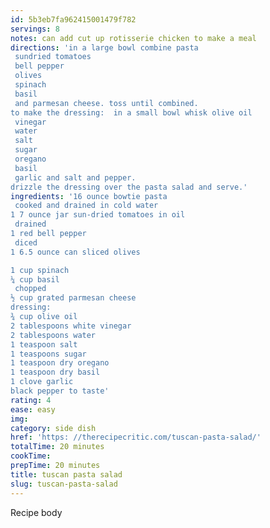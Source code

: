 ```yaml
---
id: 5b3eb7fa962415001479f782
servings: 8
notes: can add cut up rotisserie chicken to make a meal
directions: 'in a large bowl combine pasta
 sundried tomatoes
 bell pepper
 olives
 spinach
 basil
 and parmesan cheese. toss until combined.
to make the dressing:  in a small bowl whisk olive oil
 vinegar
 water
 salt
 sugar
 oregano
 basil
 garlic and salt and pepper.
drizzle the dressing over the pasta salad and serve.'
ingredients: '16 ounce bowtie pasta
 cooked and drained in cold water
1 7 ounce jar sun-dried tomatoes in oil
 drained
1 red bell pepper
 diced
1 6.5 ounce can sliced olives

1 cup spinach
¼ cup basil
 chopped
½ cup grated parmesan cheese
dressing:
¾ cup olive oil
2 tablespoons white vinegar
2 tablespoons water
1 teaspoon salt
1 teaspoons sugar
1 teaspoon dry oregano
1 teaspoon dry basil
1 clove garlic
black pepper to taste'
rating: 4
ease: easy
img:
category: side dish
href: 'https: //therecipecritic.com/tuscan-pasta-salad/'
totalTime: 20 minutes
cookTime:
prepTime: 20 minutes
title: tuscan pasta salad
slug: tuscan-pasta-salad
---
```

Recipe body